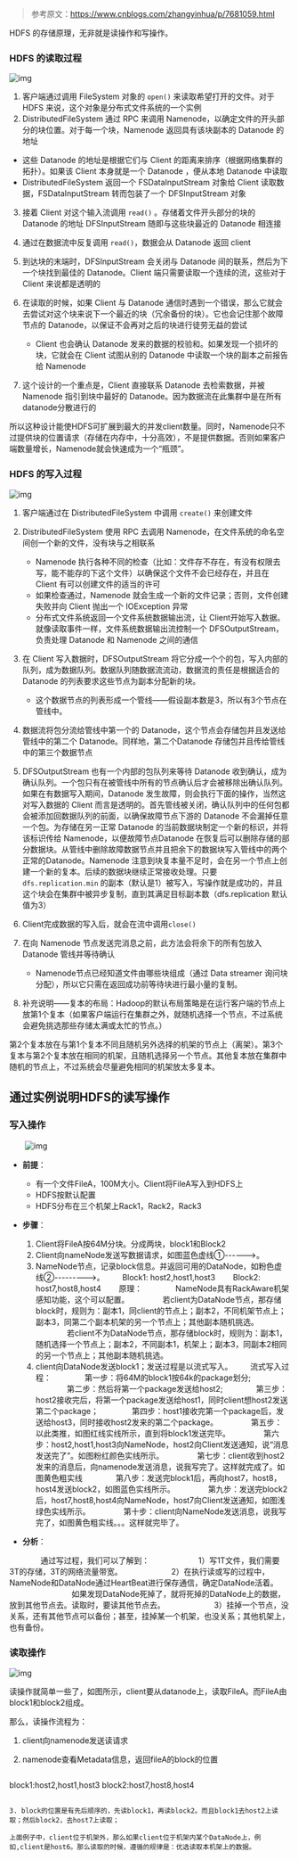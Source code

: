> 参考原文：<https://www.cnblogs.com/zhangyinhua/p/7681059.html>

HDFS 的存储原理，无非就是读操作和写操作。

### HDFS 的读取过程

![img](../images/999804-20171017105649615-77202035.png)

1. 客户端通过调用 FileSystem 对象的 `open()` 来读取希望打开的文件。对于 HDFS 来说，这个对象是分布式文件系统的一个实例
2. DistributedFileSystem 通过 RPC 来调用 Namenode，以确定文件的开头部分的块位置。对于每一个块，Namenode 返回具有该块副本的 Datanode 的地址

- 这些 Datanode 的地址是根据它们与 Client 的距离来排序（根据网络集群的拓扑）。如果该 Client 本身就是一个 Datanode ，便从本地 Datanode 中读取
- DistributedFileSystem 返回一个 FSDataInputStream 对象给 Client 读取数据，FSDataInputStream 转而包装了一个 DFSInputStream 对象

3. 接着 Client 对这个输入流调用 `read()` 。存储着文件开头部分的块的 Datanode 的地址 DFSInputStream 随即与这些块最近的 Datanode 相连接

4. 通过在数据流中反复调用 `read()`，数据会从 Datanode 返回 client

5. 到达块的末端时，DFSInputStream 会关闭与 Datanode 间的联系，然后为下一个块找到最佳的 Datanode。Client 端只需要读取一个连续的流，这些对于 Client 来说都是透明的

6. 在读取的时候，如果 Client 与 Datanode 通信时遇到一个错误，那么它就会去尝试对这个块来说下一个最近的块（冗余备份的块）。它也会记住那个故障节点的 Datanode，以保证不会再对之后的块进行徒劳无益的尝试

   - Client 也会确认 Datanode 发来的数据的校验和。如果发现一个损坏的块，它就会在 Client 试图从别的 Datanode 中读取一个块的副本之前报告给 Namenode

7. 这个设计的一个重点是，Client 直接联系 Datanode 去检索数据，并被 Namenode 指引到块中最好的 Datanode。因为数据流在此集群中是在所有datanode分散进行的

所以这种设计能使HDFS可扩展到最大的并发client数量。同时，Namenode只不过提供块的位置请求（存储在内存中，十分高效），不是提供数据。否则如果客户端数量增长，Namenode就会快速成为一个“瓶颈”。

### HDFS 的写入过程

![img](../images/999804-20171017110710584-534466576.png)

1. 客户端通过在 DistributedFileSystem 中调用 `create()` 来创建文件
2. DistributedFileSystem 使用 RPC 去调用 Namenode，在文件系统的命名空间创一个新的文件，没有块与之相联系

   - Namenode 执行各种不同的检查（比如：文件存不存在，有没有权限去写，能不能存的下这个文件）以确保这个文件不会已经存在，并且在 Client 有可以创建文件的适当的许可
   - 如果检查通过，Namenode 就会生成一个新的文件记录；否则，文件创建失败并向 Client 抛出一个 IOException 异常
   - 分布式文件系统返回一个文件系统数据输出流，让 Client开始写入数据。就像读取事件一样，文件系统数据输出流控制一个 DFSOutputStream，负责处理 Datanode 和 Namenode 之间的通信
3. 在 Client 写入数据时，DFSOutputStream 将它分成一个个的包，写入内部的队列，成为数据队列。数据队列随数据流流动，数据流的责任是根据适合的 Datanode 的列表要求这些节点为副本分配新的块。
   - 这个数据节点的列表形成一个管线——假设副本数是3，所以有3个节点在管线中。
4. 数据流将包分流给管线中第一个的 Datanode，这个节点会存储包并且发送给管线中的第二个 Datanode。同样地，第二个Datanode 存储包并且传给管线中的第三个数据节点
5. DFSOutputStream 也有一个内部的包队列来等待 Datanode 收到确认，成为确认队列。一个包只有在被管线中所有的节点确认后才会被移除出确认队列。如果在有数据写入期间，Datanode 发生故障，则会执行下面的操作，当然这对写入数据的 Client 而言是透明的。首先管线被关闭，确认队列中的任何包都会被添加回数据队列的前面，以确保故障节点下游的 Datanode 不会漏掉任意一个包。为存储在另一正常 Datanode 的当前数据块制定一个新的标识，并将该标识传给 Namenode，以便故障节点Datanode 在恢复后可以删除存储的部分数据块。从管线中删除故障数据节点并且把余下的数据块写入管线中的两个正常的Datanode。Namenode 注意到块复本量不足时，会在另一个节点上创建一个新的复本。后续的数据块继续正常接收处理。只要`dfs.replication.min` 的副本（默认是1）被写入，写操作就是成功的，并且这个块会在集群中被异步复制，直到其满足目标副本数（dfs.replication 默认值为3）
6. Client完成数据的写入后，就会在流中调用`close()`
7. 在向 Namenode 节点发送完消息之前，此方法会将余下的所有包放入 Datanode 管线并等待确认
   - Namenode节点已经知道文件由哪些块组成（通过 Data streamer 询问块分配），所以它只需在返回成功前等待块进行最小量的复制。

8. 补充说明——复本的布局：Hadoop的默认布局策略是在运行客户端的节点上放第1个复本（如果客户端运行在集群之外，就随机选择一个节点，不过系统会避免挑选那些存储太满或太忙的节点。）

第2个复本放在与第1个复本不同且随机另外选择的机架的节点上（离架）。第3个复本与第2个复本放在相同的机架，且随机选择另一个节点。其他复本放在集群中随机的节点上，不过系统会尽量避免相同的机架放太多复本。

## 通过实例说明HDFS的读写操作

### 写入操作

　　![img](../images/999804-20171017123908365-812973557.png)

- **前提**：
  - 有一个文件FileA，100M大小。Client将FileA写入到HDFS上
  - HDFS按默认配置
  - HDFS分布在三个机架上Rack1，Rack2，Rack3
- **步骤**：
  1. Client将FileA按64M分块。分成两块，block1和Block2
  2. Client向nameNode发送写数据请求，如图蓝色虚线①------>。
  3. NameNode节点，记录block信息。并返回可用的DataNode，如粉色虚线②--------->。
     　　Block1: host2,host1,host3
        　　Block2: host7,host8,host4
        　　原理：
        　　　　NameNode具有RackAware机架感知功能，这个可以配置。
        　　　　若client为DataNode节点，那存储block时，规则为：副本1，同client的节点上；副本2，不同机架节点上；副本3，同第二个副本机架的另一个节点上；其他副本随机挑选。
        　　　　若client不为DataNode节点，那存储block时，规则为：副本1，随机选择一个节点上；副本2，不同副本1，机架上；副本3，同副本2相同的另一个节点上；其他副本随机挑选。
  4. client向DataNode发送block1；发送过程是以流式写入。
     　　流式写入过程：
        　　　　第一步：将64M的block1按64k的package划分;
        　　　　第二步：然后将第一个package发送给host2;
        　　　　第三步：host2接收完后，将第一个package发送给host1，同时client想host2发送第二个package；
        　　　　第四步：host1接收完第一个package后，发送给host3，同时接收host2发来的第二个package。
        　　　　第五步：以此类推，如图红线实线所示，直到将block1发送完毕。
        　　　　第六步：host2,host1,host3向NameNode，host2向Client发送通知，说“消息发送完了”。如图粉红颜色实线所示。
        　　　　第七步：client收到host2发来的消息后，向namenode发送消息，说我写完了。这样就完成了。如图黄色粗实线
        　　　　第八步：发送完block1后，再向host7，host8，host4发送block2，如图蓝色实线所示。
        　　　　第九步：发送完block2后，host7,host8,host4向NameNode，host7向Client发送通知，如图浅绿色实线所示。
        　　　　第十步：client向NameNode发送消息，说我写完了，如图黄色粗实线。。。这样就完毕了。

- **分析**：

　　　　通过写过程，我们可以了解到：
　　　　　　1）写1T文件，我们需要3T的存储，3T的网络流量带宽。
　　　　　　2）在执行读或写的过程中，NameNode和DataNode通过HeartBeat进行保存通信，确定DataNode活着。
　　　　　　　　如果发现DataNode死掉了，就将死掉的DataNode上的数据，放到其他节点去。读取时，要读其他节点去。
　　　　　　3）挂掉一个节点，没关系，还有其他节点可以备份；甚至，挂掉某一个机架，也没关系；其他机架上，也有备份。

### 读取操作

![img](../images/999804-20171017124508115-406617425.png)

读操作就简单一些了，如图所示，client要从datanode上，读取FileA。而FileA由block1和block2组成。 

那么，读操作流程为：

1. client向namenode发送读请求

2. namenode查看Metadata信息，返回fileA的block的位置

   ```txt
block1:host2,host1,host3
   block2:host7,host8,host4
   ```
   
3. block的位置是有先后顺序的，先读block1，再读block2。而且block1去host2上读取；然后block2，去host7上读取；

上面例子中，client位于机架外，那么如果client位于机架内某个DataNode上，例如,client是host6。那么读取的时候，遵循的规律是：优选读取本机架上的数据。
